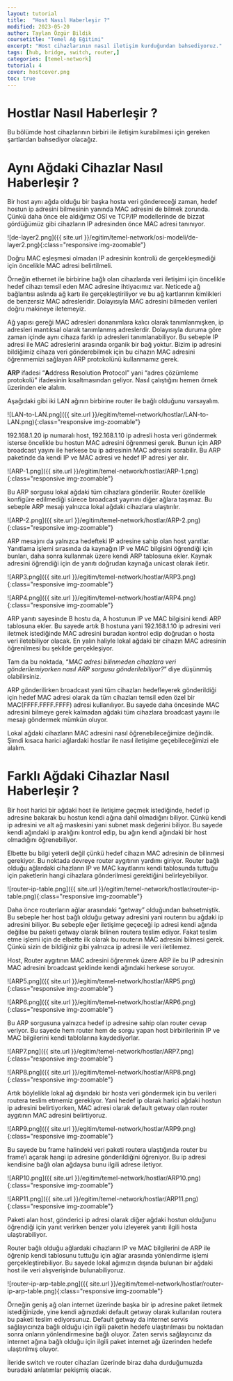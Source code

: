 ```yaml
---
layout: tutorial
title:  "Host Nasıl Haberleşir ?"
modified: 2023-05-20
author: Taylan Özgür Bildik
coursetitle: "Temel Ağ Eğitimi"
excerpt: "Host cihazlarının nasıl iletişim kurduğundan bahsediyoruz."
tags: [hub, bridge, switch, router,]
categories: [temel-network]
tutorial: 4
cover: hostcover.png
toc: true 
---
```



# Hostlar Nasıl Haberleşir ?

Bu bölümde host cihazlarının birbiri ile iletişim kurabilmesi için gereken şartlardan bahsediyor olacağız.

# Aynı Ağdaki Cihazlar Nasıl Haberleşir ?

Bir host aynı ağda olduğu bir başka hosta veri göndereceği zaman, hedef hostun ip adresini bilmesinin yanında MAC adresini de bilmek zorunda. Çünkü daha önce ele aldığımız OSI ve TCP/IP modellerinde de bizzat gördüğümüz gibi cihazların IP adresinden önce MAC adresi tanınıyor. 

![de-layer2.png]({{ site.url }}/egitim/temel-network/osi-modeli/de-layer2.png){:class="responsive img-zoomable"}

Doğru MAC eşleşmesi olmadan IP adresinin kontrolü de gerçekleşmediği için öncelikle MAC adresi belirtilmeli. 

Örneğin ethernet ile birbirine bağlı olan cihazlarda veri iletişimi için öncelikle hedef cihazı temsil eden MAC adresine ihtiyacımız var. Neticede ağ bağlantısı aslında ağ kartı ile gerçekleştiriliyor ve bu ağ kartlarının kimlikleri de benzersiz MAC adresleridir. Dolayısıyla MAC adresini bilmeden verileri doğru makineye iletemeyiz.

Ağ yapısı gereği MAC adresleri donanımlara kalıcı olarak tanımlanmışken, ip adresleri mantıksal olarak tanımlanmış adreslerdir. Dolayısıyla duruma göre zaman içinde aynı cihaza farklı ip adresleri tanımlanabiliyor. Bu sebeple IP adresi ile MAC adreslerini arasında organik bir bağ yoktur. Bizim ip adresini bildiğimiz cihaza veri gönderebilmek için bu cihazın MAC adresini öğrenmemizi sağlayan ARP protokolünü kullanmamız gerek.

**ARP** ifadesi “**A**ddress **R**esolution **P**rotocol” yani “adres çözümleme protokolü” ifadesinin kısaltmasından geliyor. Nasıl çalıştığını hemen örnek üzerinden ele alalım.

Aşağıdaki gibi iki LAN ağının birbirine router ile bağlı olduğunu varsayalım.

![LAN-to-LAN.png]({{ site.url }}/egitim/temel-network/hostlar/LAN-to-LAN.png){:class="responsive img-zoomable"}

192.168.1.20 ip numaralı host, 192.168.1.10 ip adresli hosta veri göndermek isterse öncelikle bu hostun MAC adresini öğrenmesi gerek. Bunun için ARP broadcast yayını ile herkese bu ip adresinin MAC adresini sorabilir. Bu ARP paketinde da kendi IP ve MAC adresi ve hedef IP adresi yer alır.

![ARP-1.png]({{ site.url }}/egitim/temel-network/hostlar/ARP-1.png){:class="responsive img-zoomable"}

Bu ARP sorgusu lokal ağdaki tüm cihazlara gönderilir. Router özellikle konfigüre edilmediği sürece broadcast yayınını diğer ağlara taşımaz. Bu sebeple ARP mesajı yalnızca lokal ağdaki cihazlara ulaştırılır.

![ARP-2.png]({{ site.url }}/egitim/temel-network/hostlar/ARP-2.png){:class="responsive img-zoomable"}

ARP mesajını da yalnızca hedefteki IP adresine sahip olan host yanıtlar. Yanıtlama işlemi sırasında da kaynağın IP ve MAC bilgisini öğrendiği için bunları, daha sonra kullanmak üzere kendi ARP tablosuna ekler. Kaynak adresini öğrendiği için de yanıtı doğrudan kaynağa unicast olarak iletir.

![ARP3.png]({{ site.url }}/egitim/temel-network/hostlar/ARP3.png){:class="responsive img-zoomable"}

![ARP4.png]({{ site.url }}/egitim/temel-network/hostlar/ARP4.png){:class="responsive img-zoomable"}

ARP yanıtı sayesinde B hostu da, A hostunun IP ve MAC bilgisini kendi ARP tablosuna ekler. Bu sayede artık B hostuna yani 192.168.1.10 ip adresini veri iletmek istediğinde MAC adresini buradan kontrol edip doğrudan o hosta veri iletebiliyor olacak. En yalın haliyle lokal ağdaki bir cihazın MAC adresinin öğrenilmesi bu şekilde gerçekleşiyor.

Tam da bu noktada, “*MAC adresi bilinmeden cihazlara veri gönderilemiyorken nasıl ARP sorgusu gönderilebiliyor?*” diye düşünmüş olabilirsiniz.

ARP gönderilirken broadcast yani tüm cihazları hedefleyerek gönderildiği için hedef MAC adresi olarak da tüm cihazları temsil eden özel bir MAC(FFFF.FFFF.FFFF) adresi kullanılıyor. Bu sayede daha öncesinde MAC adresini bilmeye gerek kalmadan ağdaki tüm cihazlara broadcast yayını ile mesajı göndermek mümkün oluyor.

Lokal ağdaki cihazların MAC adresini nasıl öğrenebileceğimize değindik. Şimdi kısaca harici ağlardaki hostlar ile nasıl iletişime geçebileceğimizi ele alalım.

# Farklı Ağdaki Cihazlar Nasıl Haberleşir ?

Bir host harici bir ağdaki host ile iletişime geçmek istediğinde, hedef ip adresine bakarak bu hostun kendi ağına dahil olmadığını biliyor. Çünkü kendi ip adresini ve alt ağ maskesini yani subnet mask değerini biliyor. Bu sayede kendi ağındaki ip aralığını kontrol edip, bu ağın kendi ağındaki bir host olmadığını öğrenebiliyor. 

Elbette bu bilgi yeterli değil çünkü hedef cihazın MAC adresinin de bilinmesi gerekiyor. Bu noktada devreye router aygıtının yardımı giriyor. Router bağlı olduğu ağlardaki cihazların IP ve MAC kayıtlarını kendi tablosunda tuttuğu için paketlerin hangi cihazlara gönderilmesi gerektiğini belirleyebiliyor.

![router-ip-table.png]({{ site.url }}/egitim/temel-network/hostlar/router-ip-table.png){:class="responsive img-zoomable"}

Daha önce routerların ağlar arasındaki “getway” olduğundan bahsetmiştik. Bu sebeple her host bağlı olduğu getway adresini yani routerın bu ağdaki ip adresini biliyor. Bu sebeple eğer iletişime geçeceği ip adresi kendi ağında değilse bu paketi getway olarak bilinen routera teslim ediyor. Fakat teslim etme işlemi için de elbette ilk olarak bu routerın MAC adresini bilmesi gerek. Çünkü sizin de bildiğiniz gibi yalnızca ip adresi ile veri iletilemez. 

Host, Router aygıtının MAC adresini öğrenmek üzere ARP ile bu IP adresinin MAC adresini broadcast şeklinde kendi ağındaki herkese soruyor. 

![ARP5.png]({{ site.url }}/egitim/temel-network/hostlar/ARP5.png){:class="responsive img-zoomable"}

![ARP6.png]({{ site.url }}/egitim/temel-network/hostlar/ARP6.png){:class="responsive img-zoomable"}

Bu ARP sorgusuna yalnızca hedef ip adresine sahip olan router cevap veriyor. Bu sayede hem router hem de sorgu yapan host birbirilerinin IP ve MAC bilgilerini kendi tablolarına kaydediyorlar. 

![ARP7.png]({{ site.url }}/egitim/temel-network/hostlar/ARP7.png){:class="responsive img-zoomable"}

![ARP8.png]({{ site.url }}/egitim/temel-network/hostlar/ARP8.png){:class="responsive img-zoomable"}

Artık böylelikle lokal ağ dışındaki bir hosta veri göndermek için bu verileri routera teslim etmemiz gerekiyor. Yani hedef ip olarak harici ağdaki hostun ip adresini belirtiyorken, MAC adresi olarak default getway olan router aygıtının MAC adresini belirtiyoruz.

![ARP9.png]({{ site.url }}/egitim/temel-network/hostlar/ARP9.png){:class="responsive img-zoomable"}

Bu sayede bu frame halindeki veri paketi routera ulaştığında router bu frame’i açarak hangi ip adresine gönderildiğini öğreniyor. Bu ip adresi kendisine bağlı olan ağdaysa bunu ilgili adrese iletiyor. 

![ARP10.png]({{ site.url }}/egitim/temel-network/hostlar/ARP10.png){:class="responsive img-zoomable"}

![ARP11.png]({{ site.url }}/egitim/temel-network/hostlar/ARP11.png){:class="responsive img-zoomable"}

Paketi alan host, gönderici ip adresi olarak diğer ağdaki hostun olduğunu öğrendiği için yanıt verirken benzer yolu izleyerek yanıtı ilgili hosta ulaştırabiliyor.

Router bağlı olduğu ağlardaki cihazların IP ve MAC bilgilerini de ARP ile öğrenip kendi tablosunu tuttuğu için ağlar arasında yönlendirme işlemi gerçekleştirebiliyor. Bu sayede lokal ağımızın dışında bulunan bir ağdaki host ile veri alışverişinde bulunabiliyoruz. 

![router-ip-arp-table.png]({{ site.url }}/egitim/temel-network/hostlar/router-ip-arp-table.png){:class="responsive img-zoomable"}

Örneğin geniş ağ olan internet üzerinde başka bir ip adresine paket iletmek istediğinizde, yine kendi ağınızdaki default getway olarak kullanılan routera bu paketi teslim ediyorsunuz. Default getway da internet servis sağlayıcınıza bağlı olduğu için ilgili paketin hedefe ulaştırılması bu noktadan sonra onların yönlendirmesine bağlı oluyor. Zaten servis sağlayıcınız da internet ağına bağlı olduğu için ilgili paket internet ağı üzerinden hedefe ulaştırılmış oluyor. 

İleride switch ve router cihazları üzerinde biraz daha durduğumuzda buradaki anlatımlar pekişmiş olacak.